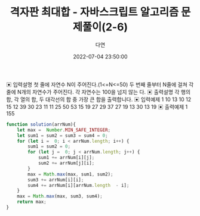 ﻿---
title: 격자판 최대합 - 자바스크립트 알고리즘 문제풀이(2-6) 
author: 다연
date: 2022-07-04 23:50:00
categories: [Algorithm, 자바스크립트 알고리즘 문제풀이]
tags: [javascript, algorithm, inflearn]
---
▣ 입력설명 
첫 줄에 자연수 N이 주어진다.(1<=N<=50) 두 번째 줄부터 N줄에 걸쳐 각 줄에 N개의 자연수가 주어진다. 각 자연수는 100을 넘지 않는 다.
▣ 출력설명 
각 행의 합, 각 열의 합, 두 대각선의 합 중 가장 큰 합을 출력합니다.
▣ 입력예제 1
10 13 10 12 15 
12 39 30 23 11 
11 25 50 53 15 
19 27 29 37 27 
19 13 30 13 19
▣ 출력예제 1
155
```javascript
function solution(arrNum){
	let max =  Number.MIN_SAFE_INTEGER;
	let sum1 = sum2 = sum3 = sum4 = 0;
	for (let i =  0; i < arrNum.length; i++) {
		sum1 = sum2 = 0;
		for (let j =  0; j < arrNum.length; j++) {
			sum1 += arrNum[i][j];
			sum2 += arrNum[j][i];
		}
		max = Math.max(max, sum1, sum2);
		sum3 += arrNum[i][i];
		sum4 += arrNum[i][arrNum.length  - i];
	}
	max = Math.max(max, sum3, sum4);
	return max;
}
```

